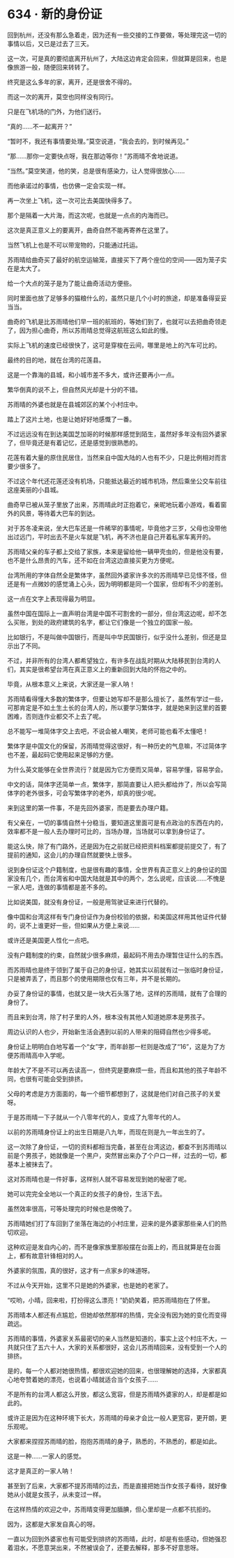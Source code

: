 # 634 · 新的身份证

回到杭州，还没有那么急着走，因为还有一些交接的工作要做，等处理完这一切的事情以后，又已是过去了三天。

这一次，可是真的要彻底离开杭州了，大陆这边肯定会回来，但就算是回来，也是像旅游一般，随便回来转转了。

终究是这么多年的家，离开，还是很舍不得的。

而这一次的离开，莫空也同样没有同行。

只是在飞机场的门外，为他们送行。

“真的……不一起离开？”

“暂时不，我还有事情要处理。”莫空说道，“我会去的，到时候再见。”

“那……那你一定要快点呀，我在那边等你！”苏雨晴不舍地说道。

“当然。”莫空笑道，他的笑，总是很有感染力，让人觉得很放心……

而他承诺过的事情，也仿佛一定会实现一样。

再一次坐上飞机，这一次可比去美国快得多了。

那个是隔着一大片海，而这次呢，也就是一点点的内海而已。

这次是真正意义上的要离开，曲奇自然不能再寄养在这里了。

当然飞机上也是不可以带宠物的，只能通过托运。

苏雨晴给曲奇买了最好的航空运输笼，直接买下了两个座位的空间——因为笼子实在是太大了。

给一个大点的笼子是为了能让曲奇活动方便些。

同时里面也放了足够多的猫粮什么的，虽然只是几个小时的旅途，却是准备得妥妥当当。

曲奇的飞机是比苏雨晴他们早一班的航班的，等她们到了，也就可以去把曲奇领走了，因为担心曲奇，所以苏雨晴总觉得这航班这么如此的慢。

实际上飞机的速度已经很快了，这可是穿梭在云间，哪里是地上的汽车可比的。

最终的目的地，就在台湾的花莲县。

这是一个靠海的县城，和小城市差不多大，或许还要再小一点。

繁华倒真的说不上，但自然风光却是十分的不错。

苏雨晴的外婆也就是在县城郊区的某个小村庄中。

踏上了这片土地，也是让她好好地感慨了一番。

不过远远没有在到达美国芝加哥的时候那样感觉到陌生，虽然好多年没有回外婆家了，但毕竟还是有着记忆，还是感觉到很熟悉的。

花莲有着大量的原住民居住，当然来自中国大陆的人也有不少，只是比例相对而言要少很多了。

不过这个年代还花莲还没有机场，只能抵达最近的城市机场，然后乘坐公交车前往这座美丽的小县城。

曲奇早已被从笼子里放了出来，苏雨晴此时正抱着它，亲昵地玩着小游戏，看着窗外的风景，等待着大巴车的到达。

对于苏冬凌来说，坐大巴车还是一件稀罕的事情呢，毕竟他才三岁，父母也没带他出过远门，平时出去不是火车就是飞机，再不济也是自己开着私家车离开的。

苏雨晴父亲的车子都上交给了家族，本来是留给他一辆甲壳虫的，但是他没有要，也不是什么昂贵的汽车，还不如在台湾这边直接买更为方便呢。

台湾所用的字体自然全是繁体字，虽然回外婆家许多次的苏雨晴早已见怪不怪，但还是有一点微妙的感觉涌上心头，因为明明都是同一个国家，但却有不少的差别。

这一点在文字上表现得最为明显。

虽然中国在国际上一直声明台湾是中国不可割舍的一部分，但台湾这边呢，却不怎么买账，到处的政府建筑的名字，都让它们像是一个独立的国家一般。

比如银行，不是叫做中国银行，而是叫中华民国银行，似乎没什么差别，但还是显示出了不同。

不过，并非所有的台湾人都希望独立，有许多在战乱时期从大陆移民到台湾的人们，其实是很希望台湾在真正意义上的重新回到大陆的怀抱之中的。

毕竟，从根本意义上来说，大家还是一家人呐！

苏雨晴看得懂大多数的繁体字，但要让她写却不是那么擅长了，虽然有学过一些，可那肯定是不如土生土长的台湾人的，所以要学习繁体字，就是她来到这里的首要困难，否则连作业都交不上去了呢。

总不能写一堆简体字交上去吧，不说会被人嘲笑，老师可能也看不太懂吧！

繁体字是中国文化的保留，苏雨晴觉得这很好，有一种历史的气息嘛，不过简体字也不差，最起码它使用起来足够的方便。

为什么英文能够在全世界流行？就是因为它方便而又简单，容易学懂，容易学会。

中文的话，简体字还简单一点，繁体字，那简直要让人把头都给炸了，所以会写简体字的老外很多，可会写繁体字的老外，却真的很少呢。

来到这里的第一件事，不是先回外婆家，而是要去办理户籍。

有父亲在，一切的事情自然十分稳当，要知道这里面可是有点政治的东西在内的，效率都不是一般人去办理时可比的，当场办理，当场就可以拿到身份证了。

能这么快，除了有门路外，还是因为在之前就已经把资料档案都提前提交了，有了提前的通知，这会儿的办理自然就要快上很多。

说到身份证这个户籍制度，也是很有趣的事情，全世界有真正意义上的身份证的国家没有几个，而台湾省和中国大陆就是其中的两个，怎么说呢，应该说……不愧是一家人吧，连做的事情都是差不多的。

比如说美国，就没有身份证，一般是用驾驶证来进行代替的。

像中国和台湾这样有专门身份证作为身份校验的依据，和美国这样用其他证件代替的，说不上谁更好一些，但如果从方便上来说……

或许还是美国更人性化一点吧。

没有户籍制度的约束，自然就少很多麻烦，最起码不用去办理暂住证什么的东西。

而苏雨晴也是终于领到了属于自己的身份证，她其实以前就有过一张临时身份证，只是被弄丢了，而且那个的使用期限也仅有三年，并不是长期的。

办妥了身份证的事情，也就又是一块大石头落了地，这样的苏雨晴，就有了合理的身份了。

而且来到台湾，除了村子里的人外，根本没有其他人知道她原本是男孩子。

周边认识的人也少，开始新生活会遇到以前的人带来的阻碍自然也少得多呢。

身份证上明明白白地写着一个“女”字，而年龄那一栏则是改成了“16”，这是为了方便苏雨晴高中入学呢。

年龄大了不是不可以再去读高一，但终究是要麻烦一些，而且和其他的孩子年龄不同，也很有可能会受到排挤。

父母的考虑是方方面面的，每一个细节都想到了，这就是他们对自己孩子的关爱呀。

于是苏雨晴一下子就从一个八零年代的人，变成了九零年代的人。

以前的苏雨晴身份证上的出生日期是八九年，而现在则是九一年出生的了。

这一次除了身份证，一切的资料都相当完备，甚至在台湾这边，都查不到苏雨晴以前是个男孩子，她就像是一个黑户，突然冒出来办了个户口一样，过去的一切，都基本上被抹去了。

这对苏雨晴也是一件好事，这样别人就不容易发现到她的秘密了呢。

她可以完完全全地以一个真正的女孩子的身份，生活下去。

虽然效率很高，可等处理完的时候也是傍晚了。

苏雨晴她们打了车回到了坐落在海边的小村庄里，迎来的是外婆家那些亲人们的热切欢迎。

这种欢迎是发自内心的，而不是像家族里那般摆在台面上的，而且就算是在台面上，都有故意针锋相对的人。

外婆家的氛围，真的很好，这才有一点家乡的味道呀。

不过从今天开始，这里不只是她的外婆家，也是她的老家了。

“哎哟，小晴，回来啦，打扮得这么漂亮！”奶奶笑着，把苏雨晴抱在了怀里。

苏雨晴本人都还有点尴尬，但她却依然那样的热情，完全没有因为她的变化而变得疏远。

苏雨晴的事情，外婆家关系最密切的亲人当然是知道的，事实上这个村庄不大，一共就只住了五六十人，大家的关系都很好，这会儿苏雨晴回来，没有受到一个人的排挤。

是的，每一个人都对她很热情，都很欢迎她的回来，也很理解她的选择，大家都真心地夸赞着她的漂亮，也说着小晴就适合当个女孩子……

不是所有的台湾人都这么开放，都这么宽容，但是苏雨晴外婆家的人，却是都是如此的。

或许正是因为在这种环境下长大，苏雨晴的母亲才会比一般人更宽容，更开朗，更乐观呢。

大家都来捏捏苏雨晴的脸，抱抱苏雨晴的身子，熟悉的，不熟悉的，都是如此。

这是一种……一家人的感觉。

这才是真正的一家人呐！

甚至到了后来，大家都不提苏雨晴的过去，而是直接把她当作女孩子看待，就好像她从小就是女孩子，从未变过一样。

在这样热情的欢迎之中，苏雨晴变得更加腼腆，但心里却是一点都不抗拒的。

因为，这都是大家发自真心的呀。

一直以为回到外婆家也有可能受到排挤的苏雨晴，此时，却是有些感动，但她强忍着泪水，不愿意哭出来，不然被误会了，还要去解释，那多不好意思呀。
